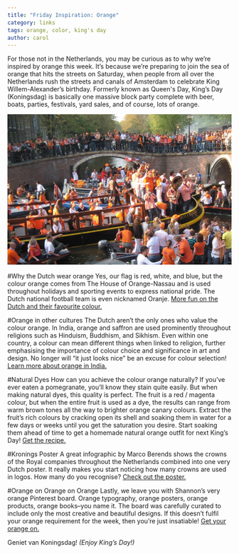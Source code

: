 ```yaml
---
title: "Friday Inspiration: Orange"
category: links
tags: orange, color, king's day
author: carol
---
```


For those not in the Netherlands, you may be curious as to why we’re inspired by orange this week. It’s because we’re preparing to join the sea of orange that hits the streets on Saturday, when people from all over the Netherlands rush the streets and canals of Amsterdam to celebrate King Willem-Alexander’s birthday. Formerly known as Queen's Day, King’s Day (Koningsdag) is basically one massive block party complete with beer, boats, parties, festivals, yard sales, and of course, lots of orange. 

![Image from full-timetraveler.com](2014-04-25-links/kingsday.png)

#Why the Dutch wear orange
Yes, our flag is red, white, and blue, but the colour orange comes from The House of Orange-Nassau and is used throughout holidays and sporting events to express national pride. The Dutch national football team is even nicknamed Oranje. [More fun on the Dutch and their favourite colour.](http://stuffdutchpeoplelike.com/2010/11/30/no-7-orange/)

#Orange in other cultures
The Dutch aren’t the only ones who value the colour orange. In India, orange and saffron are used prominently throughout religions such as Hinduism, Buddhism, and Sikhism. Even within one country, a colour can mean different things when linked to religion, further emphasising the importance of colour choice and significance in art and design. No longer will “it just looks nice” be an excuse for colour selection! [Learn more about orange in India.](http://sbdsisaikat.wordpress.com/2013/08/01/religious-significance-and-meaning-of-the-color-orange-saffron/)

#Natural Dyes
How can you achieve the colour orange naturally? If you’ve ever eaten a pomegranate, you’ll know they stain quite easily. But when making natural dyes, this quality is perfect. The fruit is a red / magenta colour, but when the entire fruit is used as a dye, the results can range from warm brown tones all the way to brighter orange canary colours. Extract the fruit’s rich colours by cracking open its shell and soaking them in water for a few days or weeks until you get the saturation you desire. Start soaking them ahead of time to get a homemade natural orange outfit for next King’s Day!
[Get the recipe.](http://www.folkfibers.com/blogs/news/7363630-natural-dyes-pomegranates)

#Kronings Poster
A great infographic by Marco Berends shows the crowns of the Royal companies throughout the Netherlands combined into one very Dutch poster. It really makes you start noticing how many crowns are used in logos. How many do you recognise? [Check out the poster.](http://www.creativereview.co.uk/feed/april-2013/30/dutch-crowns)

#Orange on Orange on Orange
Lastly, we leave you with Shannon’s very orange Pinterest board. Orange typography, orange posters, orange products, orange books–you name it. The board was carefully curated to include only the most creative and beautiful designs. If this doesn’t fulfil your orange requirement for the week, then you’re just insatiable! [Get your orange on.](http://www.pinterest.com/shannonethomas/orange/)


Geniet van Koningsdag! _(Enjoy King’s Day!)_
